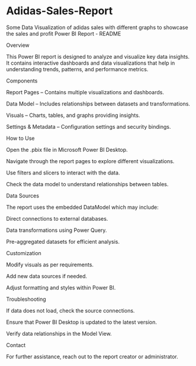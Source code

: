 # Adidas-Sales-Report
Some Data Visualization of adidas sales with different graphs to showcase the sales and profit
Power BI Report - README

Overview

This Power BI report is designed to analyze and visualize key data insights. It contains interactive dashboards and data visualizations that help in understanding trends, patterns, and performance metrics.

Components

Report Pages – Contains multiple visualizations and dashboards.

Data Model – Includes relationships between datasets and transformations.

Visuals – Charts, tables, and graphs providing insights.

Settings & Metadata – Configuration settings and security bindings.

How to Use

Open the .pbix file in Microsoft Power BI Desktop.

Navigate through the report pages to explore different visualizations.

Use filters and slicers to interact with the data.

Check the data model to understand relationships between tables.

Data Sources

The report uses the embedded DataModel which may include:

Direct connections to external databases.

Data transformations using Power Query.

Pre-aggregated datasets for efficient analysis.

Customization

Modify visuals as per requirements.

Add new data sources if needed.

Adjust formatting and styles within Power BI.

Troubleshooting

If data does not load, check the source connections.

Ensure that Power BI Desktop is updated to the latest version.

Verify data relationships in the Model View.

Contact

For further assistance, reach out to the report creator or administrator.
